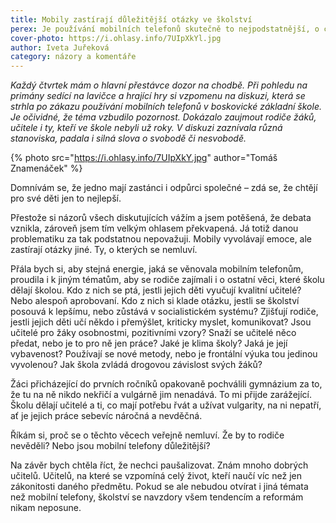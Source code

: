 ```yaml
---
title: Mobily zastírají důležitější otázky ve školství
perex: Je používání mobilních telefonů skutečně to nejpodstatnější, o co bychom se měli v našem školství zajímat? Nebo za tím zůstávají skryty daleko důležitější otázky?
cover-photo: https://i.ohlasy.info/7UIpXkYl.jpg
author: Iveta Juřeková
category: názory a komentáře
---
```


*Každý čtvrtek mám o hlavní přestávce dozor na chodbě. Při pohledu na primány sedící na lavičce a hrající hry si vzpomenu na diskuzi, která se strhla po zákazu používání mobilních telefonů v boskovické základní škole. Je očividné, že téma vzbudilo pozornost. Dokázalo zaujmout rodiče žáků, učitele i ty, kteří ve škole nebyli už roky. V diskuzi zaznívala různá stanoviska, padala i silná slova o svobodě či nesvobodě.*

{% photo src="https://i.ohlasy.info/7UIpXkY.jpg" author="Tomáš Znamenáček" %}

Domnívám se, že jedno mají zastánci i odpůrci společné – zdá se, že chtějí pro své děti jen to nejlepší.

Přestože si názorů všech diskutujících vážím a jsem potěšená, že debata vznikla, zároveň jsem tím velkým ohlasem překvapená. Já totiž danou problematiku za tak podstatnou nepovažuji. Mobily vyvolávají emoce, ale zastírají otázky jiné. Ty, o kterých se nemluví.

Přála bych si, aby stejná energie, jaká se věnovala mobilním telefonům, proudila i k jiným tématům, aby se rodiče zajímali i o ostatní věci, které školu dělají školou. Kdo z nich se ptá, jestli jejich děti vyučují kvalitní učitelé? Nebo alespoň aprobovaní. Kdo z nich si klade otázku, jestli se školství posouvá k lepšímu, nebo zůstává v socialistickém systému? Zjišťují rodiče, jestli jejich děti učí někdo i přemýšlet, kriticky myslet, komunikovat? Jsou učitelé pro žáky osobnostmi, pozitivními vzory? Snaží se učitelé něco předat, nebo je to pro ně jen práce? Jaké je klima školy? Jaká je její vybavenost? Používají se nové metody, nebo je frontální výuka tou jedinou vyvolenou? Jak škola zvládá drogovou závislost svých žáků?

Žáci přicházející do prvních ročníků opakovaně pochválili gymnázium za to, že tu na ně nikdo nekřičí a vulgárně jim nenadává. To mi přijde zarážející. Školu dělají učitelé a ti, co mají potřebu řvát a užívat vulgarity, na ni nepatří, ať je jejich práce sebevíc náročná a nevděčná.

Říkám si, proč se o těchto věcech veřejně nemluví. Že by to rodiče nevěděli? Nebo jsou mobilní telefony důležitější?

Na závěr bych chtěla říct, že nechci paušalizovat. Znám mnoho dobrých učitelů. Učitelů, na které se vzpomíná celý život, kteří naučí víc než jen zákonitosti daného předmětu. Pokud se ale nebudou otvírat i jiná témata než mobilní telefony, školství se navzdory všem tendencím a reformám nikam neposune.
